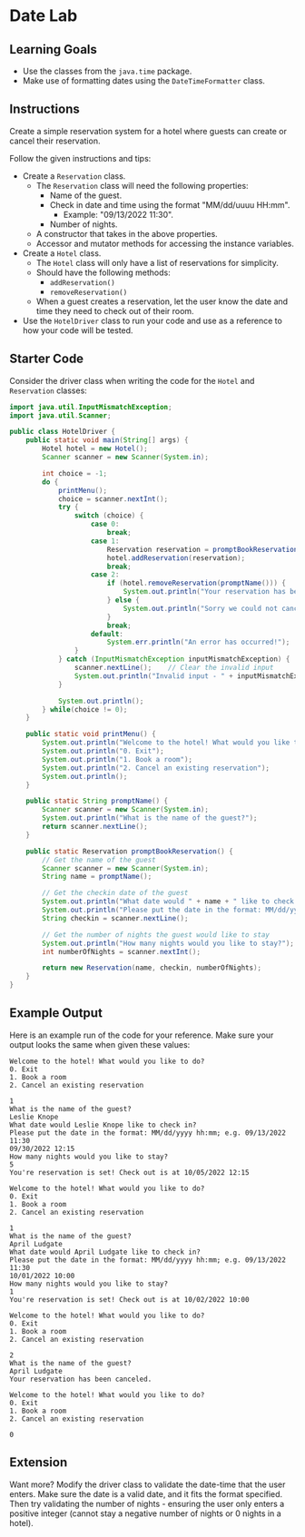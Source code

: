 # Date Lab

## Learning Goals

- Use the classes from the `java.time` package.
- Make use of formatting dates using the `DateTimeFormatter` class.

## Instructions

Create a simple reservation system for a hotel where guests can create or
cancel their reservation.

Follow the given instructions and tips:

- Create a `Reservation` class.
  - The `Reservation` class will need the following properties:
    - Name of the guest.
    - Check in date and time using the format "MM/dd/uuuu HH:mm".
      - Example: "09/13/2022 11:30".
    - Number of nights.
  - A constructor that takes in the above properties.
  - Accessor and mutator methods for  accessing the instance variables.
- Create a `Hotel` class.
  - The `Hotel` class will only have a list of reservations for simplicity.
  - Should have the following methods:
    - `addReservation()`
    - `removeReservation()`
  - When a guest creates a reservation, let the user know the date and time
    they need to check out of their room.
- Use the `HotelDriver` class to run your code and use as a reference to how
  your code will be tested.

## Starter Code

Consider the driver class when writing the code for the `Hotel` and
`Reservation` classes:

```java
import java.util.InputMismatchException;
import java.util.Scanner;

public class HotelDriver {
    public static void main(String[] args) {
        Hotel hotel = new Hotel();
        Scanner scanner = new Scanner(System.in);

        int choice = -1;
        do {
            printMenu();
            choice = scanner.nextInt();
            try {
                switch (choice) {
                    case 0:
                        break;
                    case 1:
                        Reservation reservation = promptBookReservation();
                        hotel.addReservation(reservation);
                        break;
                    case 2:
                        if (hotel.removeReservation(promptName())) {
                            System.out.println("Your reservation has been canceled.");
                        } else {
                            System.out.println("Sorry we could not cancel your reservation.");
                        }
                        break;
                    default:
                        System.err.println("An error has occurred!");
                }
            } catch (InputMismatchException inputMismatchException) {
                scanner.nextLine();    // Clear the invalid input
                System.out.println("Invalid input - " + inputMismatchException.getMessage());
            }

            System.out.println();
        } while(choice != 0);
    }

    public static void printMenu() {
        System.out.println("Welcome to the hotel! What would you like to do?");
        System.out.println("0. Exit");
        System.out.println("1. Book a room");
        System.out.println("2. Cancel an existing reservation");
        System.out.println();
    }

    public static String promptName() {
        Scanner scanner = new Scanner(System.in);
        System.out.println("What is the name of the guest?");
        return scanner.nextLine();
    }

    public static Reservation promptBookReservation() {
        // Get the name of the guest
        Scanner scanner = new Scanner(System.in);
        String name = promptName();

        // Get the checkin date of the guest
        System.out.println("What date would " + name + " like to check in?");
        System.out.println("Please put the date in the format: MM/dd/yyyy hh:mm; e.g. 09/13/2022 11:30");
        String checkin = scanner.nextLine();

        // Get the number of nights the guest would like to stay
        System.out.println("How many nights would you like to stay?");
        int numberOfNights = scanner.nextInt();

        return new Reservation(name, checkin, numberOfNights);
    }
}
```

## Example Output

Here is an example run of the code for your reference. Make sure your output
looks the same when given these values:

```plaintext
Welcome to the hotel! What would you like to do?
0. Exit
1. Book a room
2. Cancel an existing reservation

1
What is the name of the guest?
Leslie Knope
What date would Leslie Knope like to check in?
Please put the date in the format: MM/dd/yyyy hh:mm; e.g. 09/13/2022 11:30
09/30/2022 12:15
How many nights would you like to stay?
5
You're reservation is set! Check out is at 10/05/2022 12:15

Welcome to the hotel! What would you like to do?
0. Exit
1. Book a room
2. Cancel an existing reservation

1
What is the name of the guest?
April Ludgate
What date would April Ludgate like to check in?
Please put the date in the format: MM/dd/yyyy hh:mm; e.g. 09/13/2022 11:30
10/01/2022 10:00
How many nights would you like to stay?
1
You're reservation is set! Check out is at 10/02/2022 10:00

Welcome to the hotel! What would you like to do?
0. Exit
1. Book a room
2. Cancel an existing reservation

2
What is the name of the guest?
April Ludgate
Your reservation has been canceled.

Welcome to the hotel! What would you like to do?
0. Exit
1. Book a room
2. Cancel an existing reservation

0
```

## Extension

Want more? Modify the driver class to validate the date-time that the user
enters. Make sure the date is a valid date, and it fits the format specified.
Then try validating the number of nights - ensuring the user only enters a
positive integer (cannot stay a negative number of nights or 0 nights in a
hotel).

